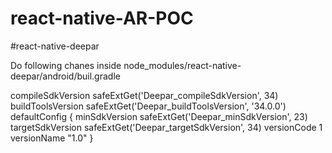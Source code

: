 # react-native-AR-POC

#react-native-deepar

Do following chanes inside node_modules/react-native-deepar/android/buil.gradle

 compileSdkVersion safeExtGet('Deepar_compileSdkVersion', 34)
  buildToolsVersion safeExtGet('Deepar_buildToolsVersion', '34.0.0')
  defaultConfig {
    minSdkVersion safeExtGet('Deepar_minSdkVersion', 23)
    targetSdkVersion safeExtGet('Deepar_targetSdkVersion', 34)
    versionCode 1
    versionName "1.0"
  }